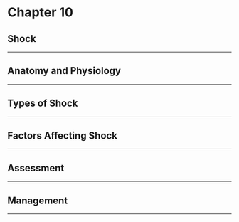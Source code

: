 # Chapter 10
## Shock

---

## Anatomy and Physiology

---

## Types of Shock

---

## Factors Affecting Shock

---

## Assessment

---

## Management

---

